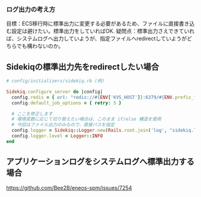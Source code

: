 ### ログ出力の考え方
目標：ECS移行時に標準出力に変更する必要があるため、ファイルに直接書き込む設定は避けたい。標準出力をしていればOK.
疑問点：標準出力さえできていれば、システムログへ出力していようが、指定ファイルへredirectしていようがどちらでも構わないのか。

## Sidekiqの標準出力先をredirectしたい場合
```ruby
# config/initializers/sidekiq.rb (例)

Sidekiq.configure_server do |config|
  config.redis = { url: "redis://#{ENV['KVS_HOST']}:6379/#{ENV.prefix_fetch('SIDEKIQ_REDIS_DB', 8)}" }
  config.default_job_options = { retry: 5 }

  # ここを修正します
  # 環境変数に応じて切り替えたい場合は、このまま if/else 構造を使用
  # 今回はファイル出力のみなので、直接パスを指定
  config.logger = Sidekiq::Logger.new(Rails.root.join('log', "sidekiq.log"))
  config.logger.level = Logger::INFO
end
```

## アプリケーションログをシステムログへ標準出力する場合
https://github.com/Bee2B/eneos-spm/issues/7254
